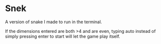 # Snek
A version of snake I made to run in the terminal.

If the dimensions entered are both >4 and are even, typing auto instead of simply pressing enter to start will let the game play itself.
